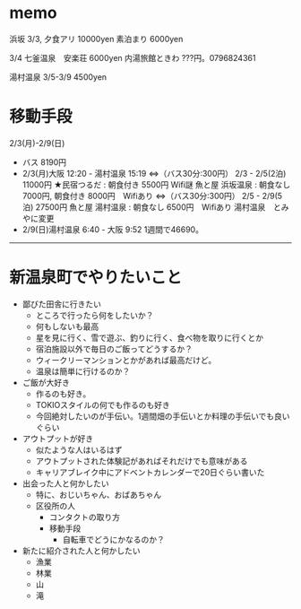 # memo
浜坂
3/3,
夕食アリ 10000yen
素泊まり 6000yen

3/4
七釜温泉　安楽荘 6000yen
内湯旅館ときわ ???円。0796824361

湯村温泉
3/5-3/9 4500yen


# 移動手段
2/3(月)-2/9(日)
- バス 8190円
- 2/3(月)大阪 12:20 - 湯村温泉 15:19
⇔（バス30分:300円）
2/3 - 2/5(2泊) 11000円
★民宿つるだ : 朝食付き 5500円 Wifi謎
魚と屋 浜坂温泉 : 朝食なし 7000円, 朝食付き 8000円　Wifiあり
⇔（バス30分:300円）
2/5 - 2/9(5泊) 27500円
魚と屋 湯村温泉 : 朝食なし 6500円　Wifiあり
湯村温泉　とみやに変更
- 2/9(日)湯村温泉 6:40 - 大阪 9:52
1週間で46690。
----

# 新温泉町でやりたいこと
- 鄙びた田舎に行きたい
  - ところで行ったら何をしたいか？
  - 何もしないも最高
  - 星を見に行く、雪で遊ぶ、釣りに行く、食べ物を取りに行くとか
  - 宿泊施設以外で毎日のご飯ってどうするか？
  - ウィークリーマンションとかがあれば最高だけど。
  - 温泉は簡単に行けるのか？
- ご飯が大好き
  - 作るのも好き。
  - TOKIOスタイルの何でも作るのも好き
  - 今回絶対したいのが手伝い。1週間畑の手伝いとか料理の手伝いでも良いぐらい
- アウトプットが好き
  - 似たような人はいるはず
  - アウトプットされた体験記があればそれだけでも意味がある
  - キャリアブレイク中にアドベントカレンダーで20日ぐらい書いた
- 出会った人と何かしたい
  - 特に、おじいちゃん、おばあちゃん
  - 区役所の人
    - コンタクトの取り方
    - 移動手段
      - 自転車でどうにかなるのか？ 
- 新たに紹介された人と何かしたい
  - 漁業
  - 林業
  - 山
  - 滝
